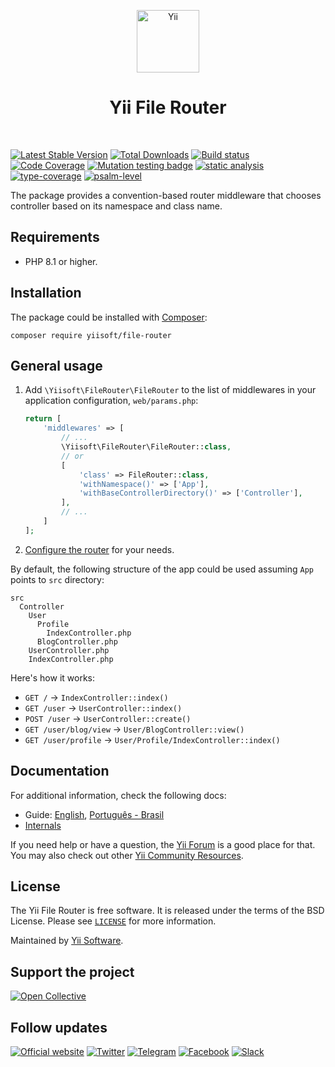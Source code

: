 <p align="center">
    <a href="https://github.com/yiisoft" target="_blank">
        <img src="https://yiisoft.github.io/docs/images/yii_logo.svg" height="100px" alt="Yii">
    </a>
    <h1 align="center">Yii File Router</h1>
    <br>
</p>

[![Latest Stable Version](https://poser.pugx.org/yiisoft/file-router/v)](https://packagist.org/packages/yiisoft/file-router)
[![Total Downloads](https://poser.pugx.org/yiisoft/file-router/downloads)](https://packagist.org/packages/yiisoft/file-router)
[![Build status](https://github.com/yiisoft/file-router/workflows/build/badge.svg)](https://github.com/yiisoft/file-router/actions?query=workflow%3Abuild)
[![Code Coverage](https://codecov.io/gh/yiisoft/file-router/branch/master/graph/badge.svg)](https://codecov.io/gh/yiisoft/file-router)
[![Mutation testing badge](https://img.shields.io/endpoint?style=flat&url=https%3A%2F%2Fbadge-api.stryker-mutator.io%2Fgithub.com%2Fyiisoft%2Ffile-router%2Fmaster)](https://dashboard.stryker-mutator.io/reports/github.com/yiisoft/file-router/master)
[![static analysis](https://github.com/yiisoft/file-router/workflows/static%20analysis/badge.svg)](https://github.com/yiisoft/file-router/actions?query=workflow%3A%22static+analysis%22)
[![type-coverage](https://shepherd.dev/github/yiisoft/file-router/coverage.svg)](https://shepherd.dev/github/yiisoft/file-router)
[![psalm-level](https://shepherd.dev/github/yiisoft/file-router/level.svg)](https://shepherd.dev/github/yiisoft/file-router)

The package provides a convention-based router middleware that chooses controller based on its namespace and class name.

## Requirements

- PHP 8.1 or higher.

## Installation

The package could be installed with [Composer](https://getcomposer.org):

```shell
composer require yiisoft/file-router
```

## General usage

1. Add `\Yiisoft\FileRouter\FileRouter` to the list of middlewares in your application configuration, `web/params.php`:

    ```php
    return [
        'middlewares' => [
            // ...
            \Yiisoft\FileRouter\FileRouter::class,
            // or
            [
                'class' => FileRouter::class,
                'withNamespace()' => ['App'],
                'withBaseControllerDirectory()' => ['Controller'],
            ],
            // ...
        ]
    ];
    ```

2. [Configure the router](docs/guide/en#configuration) for your needs.

By default, the following structure of the app could be used assuming `App` points to `src` directory:

```
src
  Controller
    User
      Profile
        IndexController.php
      BlogController.php
    UserController.php
    IndexController.php
```

Here's how it works:

- `GET /` → `IndexController::index()`
- `GET /user` → `UserController::index()`
- `POST /user` → `UserController::create()`
- `GET /user/blog/view` → `User/BlogController::view()`
- `GET /user/profile` → `User/Profile/IndexController::index()`


## Documentation

For additional information, check the following docs:

- Guide: [English](docs/guide/en/README.md), [Português - Brasil](docs/guide/pt-BR/README.md)
- [Internals](docs/internals.md)

If you need help or have a question, the [Yii Forum](https://forum.yiiframework.com/c/yii-3-0/63) is a good place for that.
You may also check out other [Yii Community Resources](https://www.yiiframework.com/community).

## License

The Yii File Router is free software. It is released under the terms of the BSD License.
Please see [`LICENSE`](./LICENSE.md) for more information.

Maintained by [Yii Software](https://www.yiiframework.com/).

## Support the project

[![Open Collective](https://img.shields.io/badge/Open%20Collective-sponsor-7eadf1?logo=open%20collective&logoColor=7eadf1&labelColor=555555)](https://opencollective.com/yiisoft)

## Follow updates

[![Official website](https://img.shields.io/badge/Powered_by-Yii_Framework-green.svg?style=flat)](https://www.yiiframework.com/)
[![Twitter](https://img.shields.io/badge/twitter-follow-1DA1F2?logo=twitter&logoColor=1DA1F2&labelColor=555555?style=flat)](https://twitter.com/yiiframework)
[![Telegram](https://img.shields.io/badge/telegram-join-1DA1F2?style=flat&logo=telegram)](https://t.me/yii3en)
[![Facebook](https://img.shields.io/badge/facebook-join-1DA1F2?style=flat&logo=facebook&logoColor=ffffff)](https://www.facebook.com/groups/yiitalk)
[![Slack](https://img.shields.io/badge/slack-join-1DA1F2?style=flat&logo=slack)](https://yiiframework.com/go/slack)
